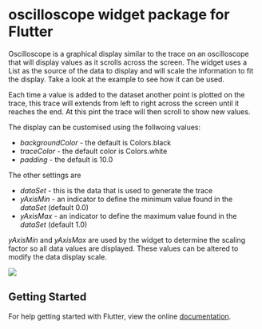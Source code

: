 # oscilloscope widget package for Flutter

Oscilloscope is a graphical display  similar to the trace on an oscilloscope that will display values as it scrolls across the screen. The widget uses a List <double> as the source of the data to display and will scale the information to fit the display. Take a look at the example to see how it can be used.

Each time a value is added to the dataset another point is plotted on the trace, this trace will extends from left to right across the screen until it reaches the end. At this pint the trace will then scroll to show new values.

The display can be customised using the follwoing values:

 - *backgroundColor*  - the default is Colors.black
 - *traceColor* - the default color is Colors.white
 - *padding* - the default is 10.0

 The other settings are

 - *dataSet* - this is the data that is used to generate the trace
 - *yAxisMin* - an indicator to define the minimum value found in the *dataSet* (default 0.0)
 - *yAxisMax* - an indicator to define the maximum value found in the *dataSet* (default 1.0)

 *yAxisMin* and *yAxisMax* are used by the widget to determine the scaling factor so all data values are displayed. These values can be altered to modify the data display scale.


<img src="https://raw.githubusercontent.com/magnatronus/oscilloscope/master/scope.gif" />


## Getting Started

For help getting started with Flutter, view the online [documentation](https://flutter.io/).

